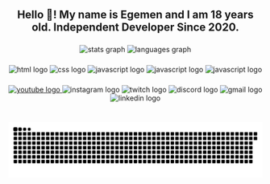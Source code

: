<h2 align="center">Hello 👋! My name is Egemen and I am 18 years old. Independent Developer Since 2020.</h2>

###

<div align="center">
  <img src="https://github-readme-stats.vercel.app/api?username=maurodesouza&hide_title=false&hide_rank=false&show_icons=true&include_all_commits=true&count_private=true&disable_animations=false&theme=dracula&locale=en&hide_border=false" height="150" alt="stats graph"  />
  <img src="https://github-readme-stats.vercel.app/api/top-langs?username=maurodesouza&locale=en&hide_title=false&layout=compact&card_width=320&langs_count=5&theme=dracula&hide_border=false" height="150" alt="languages graph"  />
</div>

###

<div align="center">
  <img src="https://img.shields.io/static/v1?message=Html 5&logo=Html5&label=&color=FF5700&logoColor=white&labelColor=&style=for-the-badge" height="35" alt="html logo"  />
  <img src="https://img.shields.io/static/v1?message=Css 3&logo=Css3&label=&color=1673B6&logoColor=white&labelColor=&style=for-the-badge" height="35" alt="css logo"  />
  <img src="https://img.shields.io/static/v1?message=Javascript&logo=Javascript&label=&color=F0DB4F&logoColor=white&labelColor=&style=for-the-badge" height="35" alt="javascript logo"  />
  <img src="https://img.shields.io/static/v1?message=Typescript&logo=Typescript&label=&color=2D79C7&logoColor=white&labelColor=&style=for-the-badge" height="35" alt="javascript logo"  />
  <img src="https://img.shields.io/static/v1?message=Php&logo=Php&label=&color=8A93BE&logoColor=white&labelColor=&style=for-the-badge" height="35" alt="javascript logo"  />  
</div>

###

<div align="center">
  <a href= "https://www.youtube.com/channel/UCgKXOSblNRpeNV0lwnhu_cw"> <img src="https://img.shields.io/static/v1?message=Youtube&logo=youtube&label=&color=FF0000&logoColor=white&labelColor=&style=for-the-badge" height="35" alt="youtube logo"  /> </a>
  <img src="https://img.shields.io/static/v1?message=Instagram&logo=instagram&label=&color=E4405F&logoColor=white&labelColor=&style=for-the-badge" height="35" alt="instagram logo"  />
  <img src="https://img.shields.io/static/v1?message=Twitch&logo=twitch&label=&color=9146FF&logoColor=white&labelColor=&style=for-the-badge" height="35" alt="twitch logo"  />
  <img src="https://img.shields.io/static/v1?message=Discord&logo=discord&label=&color=7289DA&logoColor=white&labelColor=&style=for-the-badge" height="35" alt="discord logo"  />
  <img src="https://img.shields.io/static/v1?message=Gmail&logo=gmail&label=&color=D14836&logoColor=white&labelColor=&style=for-the-badge" height="35" alt="gmail logo"  />
  <img src="https://img.shields.io/static/v1?message=LinkedIn&logo=linkedin&label=&color=0077B5&logoColor=white&labelColor=&style=for-the-badge" height="35" alt="linkedin logo"  />
</div>

###

<br clear="both">

<div align="center">
  <img src="https://github.com/VezirOni/vezironi/blob/main/snake.svg" alt="Snake animation"/>
</div>

###
